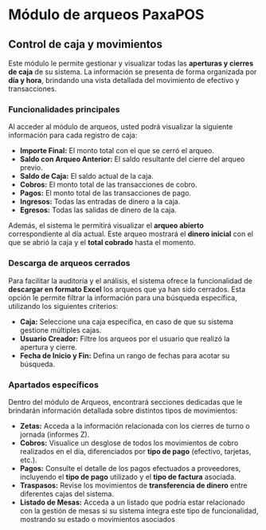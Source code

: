# Módulo de arqueos PaxaPOS

## Control de caja y movimientos

Este módulo le permite gestionar y visualizar todas las **aperturas y cierres de caja** de su sistema. La información se presenta de forma organizada por **día y hora**, brindando una vista detallada del movimiento de efectivo y transacciones.

### Funcionalidades principales

Al acceder al módulo de arqueos, usted podrá visualizar la siguiente información para cada registro de caja:

* **Importe Final:** El monto total con el que se cerró el arqueo.
* **Saldo con Arqueo Anterior:** El saldo resultante del cierre del arqueo previo.
* **Saldo de Caja:** El saldo actual de la caja.
* **Cobros:** El monto total de las transacciones de cobro.
* **Pagos:** El monto total de las transacciones de pago.
* **Ingresos:** Todas las entradas de dinero a la caja.
* **Egresos:** Todas las salidas de dinero de la caja.

Además, el sistema le permitirá visualizar el **arqueo abierto** correspondiente al día actual. Este arqueo mostrará el **dinero inicial** con el que se abrió la caja y el **total cobrado** hasta el momento.



### Descarga de arqueos cerrados

Para facilitar la auditoría y el análisis, el sistema ofrece la funcionalidad de **descargar en formato Excel** los arqueos que ya han sido cerrados. Esta opción le permite filtrar la información para una búsqueda específica, utilizando los siguientes criterios:

* **Caja:** Seleccione una caja específica, en caso de que su sistema gestione múltiples cajas.
* **Usuario Creador:** Filtre los arqueos por el usuario que realizó la apertura y cierre.
* **Fecha de Inicio y Fin:** Defina un rango de fechas para acotar su búsqueda.



### Apartados específicos

Dentro del módulo de Arqueos, encontrará secciones dedicadas que le brindarán información detallada sobre distintos tipos de movimientos:

* **Zetas:** Acceda a la información relacionada con los cierres de turno o jornada (informes Z).
* **Cobros:** Visualice un desglose de todos los movimientos de cobro realizados en el día, diferenciados por **tipo de pago** (efectivo, tarjetas, etc.).
* **Pagos:** Consulte el detalle de los pagos efectuados a proveedores, incluyendo el **tipo de pago** utilizado y el **tipo de factura** asociada.
* **Traspasos:** Revise los movimientos de **transferencia de dinero** entre diferentes cajas del sistema.
* **Listado de Mesas:** Acceda a un listado que podría estar relacionado con la gestión de mesas si su sistema integra este tipo de funcionalidad, mostrando su estado o movimientos asociados

